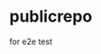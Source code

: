 # publicrepo
for e2e test









































































































































































































































































































































































































































































































































































































































































































































